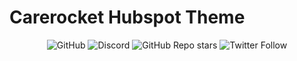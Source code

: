 <h1>Carerocket Hubspot Theme</h1>
<p align="center">
    <img alt="GitHub" src="https://img.shields.io/github/license/eludadev/css-docs">
    <img alt="Discord" src="https://img.shields.io/discord/961241590452613163">
	<img alt="GitHub Repo stars" src="https://img.shields.io/github/stars/eludadev/css-docs?style=social">
    <img alt="Twitter Follow" src="https://img.shields.io/twitter/follow/eludadev?style=social">
</p>
